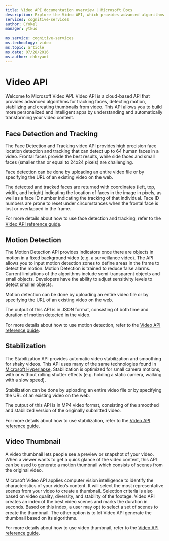 ```yaml
---
title: Video API documentation overview | Microsoft Docs
description: Explore the Video API, which provides advanced algorithms for tracking faces, detecting motion, stabilizing, and creating thumbnails from video.
services: cognitive-services
author: CYokel
manager: ytkuo

ms.service: cognitive-services
ms.technology: video
ms.topic: article
ms.date: 07/28/2016
ms.author: chbryant
---
```


# Video API

Welcome to Microsoft Video API. Video API is a cloud-based API that provides advanced algorithms for tracking faces, detecting motion, stabilizing and creating thumbnails from video. This API allows you to build more personalized and intelligent apps by understanding and automatically transforming your video content.

## Face Detection and Tracking
The Face Detection and Tracking video API provides high precision face location detection and tracking that can detect up to 64 human faces in a video. Frontal faces provide the best results, while side faces and small faces (smaller than or equal to 24x24 pixels) are challenging.

Face detection can be done by uploading an entire video file or by specifying the URL of an existing video on the web.

The detected and tracked faces are returned with coordinates (left, top, width, and height) indicating the location of faces in the image in pixels, as well as a face ID number indicating the tracking of that individual. Face ID numbers are prone to reset under circumstances when the frontal face is lost or overlapped in the frame.

For more details about how to use face detection and tracking, refer to the [Video API reference guide](https://westus.dev.cognitive.microsoft.com/docs/services/565d6516778daf15800928d5/operations/565d6517778daf0978c45e39).

## Motion Detection
The Motion Detection API provides indicators once there are objects in motion in a fixed background video (e.g. a surveillance video). The API allows you to input motion detection zones to define areas in the frame to detect the motion. Motion Detection is trained to reduce false alarms. Current limitations of the algorithms include semi-transparent objects and small objects. Developers have the ability to adjust sensitivity levels to detect smaller objects.

Motion detection can be done by uploading an entire video file or by specifying the URL of an existing video on the web.

The output of this API is in JSON format, consisting of both time and duration of motion detected in the video.

For more details about how to use motion detection, refer to the [Video API reference guide](https://westus.dev.cognitive.microsoft.com/docs/services/565d6516778daf15800928d5/operations/565d6517778daf0978c45e3a).

## Stabilization
The Stabilization API provides automatic video stabilization and smoothing for shaky videos. This API uses many of the same technologies found in [Microsoft Hyperlapse](http://research.microsoft.com/en-us/um/redmond/projects/hyperlapseapps/). Stabilization is optimized for small camera motions, with or without rolling shutter effects (e.g. holding a static camera, walking with a slow speed).

Stabilization can be done by uploading an entire video file or by specifying the URL of an existing video on the web.

The output of this API is in MP4 video format, consisting of the smoothed and stabilized version of the originally submitted video.

For more details about how to use stabilization, refer to the [Video API reference guide](https://westus.dev.cognitive.microsoft.com/docs/services/565d6516778daf15800928d5/operations/565d6517778daf0978c45e35).

## Video Thumbnail 
A video thumbnail lets people see a preview or snapshot of your video. When a viewer wants to get a quick glance of the video content, this API can be used to generate a motion thumbnail which consists of scenes from the original video. 

Microsoft Video API applies computer vision intelligence to identify the characteristics of your video’s content. It will select the most representative scenes from your video to create a thumbnail. Selection criteria is also based on video quality, diversity, and stability of the footage. Video API creates an index of the best video scenes and marks the duration in seconds. Based on this index, a user may opt to select a set of scenes to create the thumbnail. The other option is to let Video API generate the thumbnail based on its algorithms.

For more details about how to use video thumbnail, refer to the [Video API reference guide](https://westus.dev.cognitive.microsoft.com/docs/services/565d6516778daf15800928d5/operations/56f8acb0778daf23d8ec6738).





